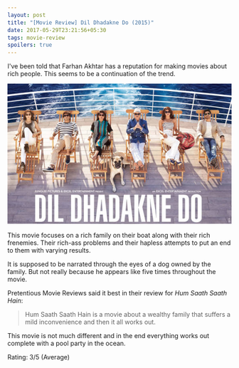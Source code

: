 ```yaml
---
layout: post
title: "[Movie Review] Dil Dhadakne Do (2015)"
date: 2017-05-29T23:21:56+05:30
tags: movie-review
spoilers: true
---
```


I've been told that Farhan Akhtar has a reputation for making movies about rich people.
This seems to be a continuation of the trend.

![Dil Dhadakne Do (2015)](/img/movie-poster-dil-dhadakne-do-2015.jpg 'Dil Dhadakne Do (2015)')

This movie focuses on a rich family on their boat along with their rich frenemies.
Their rich-ass problems and their hapless attempts to put an end to them with varying results.

It is supposed to be narrated through the eyes of a dog owned by the family.
But not really because he appears like five times throughout the movie.

Pretentious Movie Reviews said it best in their review for _Hum Saath Saath Hain_:

> Hum Saath Saath Hain is a movie about a wealthy family that suffers a mild inconvenience and then it all works out.

This movie is not much different and in the end everything works out complete with a pool party in the ocean.

Rating: 3/5 (Average)

